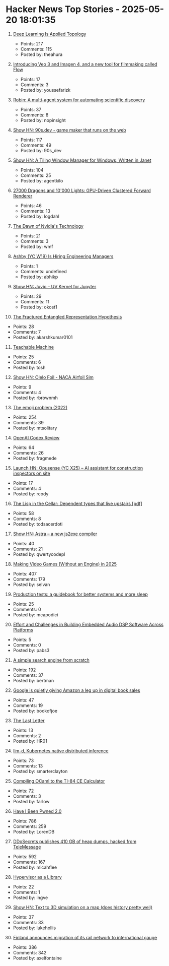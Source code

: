 # Hacker News Top Stories - 2025-05-20 18:01:35

1. [Deep Learning Is Applied Topology](https://theahura.substack.com/p/deep-learning-is-applied-topology)
   - Points: 217
   - Comments: 115
   - Posted by: theahura

2. [Introducing Veo 3 and Imagen 4, and a new tool for filmmaking called Flow](https://blog.google/technology/ai/generative-media-models-io-2025/)
   - Points: 17
   - Comments: 3
   - Posted by: youssefarizk

3. [Robin: A multi-agent system for automating scientific discovery](https://arxiv.org/abs/2505.13400)
   - Points: 37
   - Comments: 8
   - Posted by: nopinsight

4. [Show HN: 90s.dev - game maker that runs on the web](https://90s.dev/blog/finally-releasing-90s-dev.html)
   - Points: 117
   - Comments: 49
   - Posted by: 90s_dev

5. [Show HN: A Tiling Window Manager for Windows, Written in Janet](https://agent-kilo.github.io/jwno/)
   - Points: 104
   - Comments: 25
   - Posted by: agentkilo

6. [27000 Dragons and 10'000 Lights: GPU-Driven Clustered Forward Renderer](https://logdahl.net/p/gpu-driven)
   - Points: 46
   - Comments: 13
   - Posted by: logdahl

7. [The Dawn of Nvidia's Technology](https://blog.dshr.org/2025/05/the-dawn-of-nvidias-technology.html)
   - Points: 21
   - Comments: 3
   - Posted by: wmf

8. [Ashby (YC W19) Is Hiring Engineering Managers](https://www.ashbyhq.com/careers?utm_source=hn&ashby_jid=933570bc-a3d6-4fcc-991d-dc399c53a58a)
   - Points: 1
   - Comments: undefined
   - Posted by: abhikp

9. [Show HN: Juvio – UV Kernel for Jupyter](https://github.com/OKUA1/juvio)
   - Points: 29
   - Comments: 11
   - Posted by: okost1

10. [The Fractured Entangled Representation Hypothesis](https://github.com/akarshkumar0101/fer)
   - Points: 28
   - Comments: 7
   - Posted by: akarshkumar0101

11. [Teachable Machine](https://teachablemachine.withgoogle.com/)
   - Points: 25
   - Comments: 6
   - Posted by: tosh

12. [Show HN:  Olelo Foil - NACA Airfoil Sim](https://foil.olelohonua.com/)
   - Points: 9
   - Comments: 4
   - Posted by: rbrownmh

13. [The emoji problem (2022)](https://artofproblemsolving.com/community/c2532359h2760821_the_emoji_problem__part_i?srsltid=AfmBOor9TbMq_A7hGHSJGfoWaa2HNzducSYZu35d_LFlCSNLXpvt-pdS)
   - Points: 254
   - Comments: 39
   - Posted by: mtsolitary

14. [OpenAI Codex Review](https://zackproser.com/blog/openai-codex-review)
   - Points: 64
   - Comments: 26
   - Posted by: fragmede

15. [Launch HN: Opusense (YC X25) – AI assistant for construction inspectors on site](undefined)
   - Points: 17
   - Comments: 4
   - Posted by: rcody

16. [The Lisp in the Cellar: Dependent types that live upstairs [pdf]](https://zenodo.org/records/15424968)
   - Points: 58
   - Comments: 8
   - Posted by: todsacerdoti

17. [Show HN: Astra – a new js2exe compiler](https://github.com/astracompiler/cli)
   - Points: 40
   - Comments: 21
   - Posted by: qwertycodepl

18. [Making Video Games (Without an Engine) in 2025](https://noelberry.ca/posts/making_games_in_2025/)
   - Points: 407
   - Comments: 179
   - Posted by: selvan

19. [Production tests: a guidebook for better systems and more sleep](https://martincapodici.com/2025/05/13/production-tests-a-guidebook-for-better-systems-and-more-sleep/)
   - Points: 25
   - Comments: 0
   - Posted by: mcapodici

20. [Effort and Challenges in Building Embedded Audio DSP Software Across Platforms](https://switchboard.audio/hub/building-embedded-audio-dsp/)
   - Points: 5
   - Comments: 0
   - Posted by: pabs3

21. [A simple search engine from scratch](https://bernsteinbear.com/blog/simple-search/)
   - Points: 192
   - Comments: 37
   - Posted by: bertman

22. [Google is quietly giving Amazon a leg up in digital book sales](https://www.washingtonpost.com/technology/2025/05/16/google-amazon-ebooks-apps/)
   - Points: 47
   - Comments: 19
   - Posted by: bookofjoe

23. [The Last Letter](https://aeon.co/essays/how-the-last-letters-of-the-condemned-can-teach-us-how-to-live)
   - Points: 13
   - Comments: 2
   - Posted by: HR01

24. [llm-d, Kubernetes native distributed inference](https://llm-d.ai/blog/llm-d-announce)
   - Points: 73
   - Comments: 13
   - Posted by: smarterclayton

25. [Compiling OCaml to the TI-84 CE Calculator](https://farlow.dev/2025/05/17/ocaml-on-calculator)
   - Points: 72
   - Comments: 3
   - Posted by: farlow

26. [Have I Been Pwned 2.0](https://www.troyhunt.com/have-i-been-pwned-2-0-is-now-live/)
   - Points: 786
   - Comments: 259
   - Posted by: LorenDB

27. [DDoSecrets publishes 410 GB of heap dumps, hacked from TeleMessage](https://micahflee.com/ddosecrets-publishes-410-gb-of-heap-dumps-hacked-from-telemessages-archive-server/)
   - Points: 592
   - Comments: 167
   - Posted by: micahflee

28. [Hypervisor as a Library](https://seiya.me/blog/hypervisor-as-a-library)
   - Points: 22
   - Comments: 1
   - Posted by: ingve

29. [Show HN: Text to 3D simulation on a map (does history pretty well)](https://mused.com/map/)
   - Points: 37
   - Comments: 33
   - Posted by: lukehollis

30. [Finland announces migration of its rail network to international gauge](https://www.trenvista.net/en/news/rnhs/finland-migration-standard-gauge/)
   - Points: 386
   - Comments: 342
   - Posted by: axelfontaine

